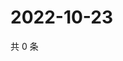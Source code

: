 # 2022-10-23

共 0 条

<!-- BEGIN WEIBO -->
<!-- 最后更新时间 Sun Oct 23 2022 20:36:52 GMT+0800 (China Standard Time) -->

<!-- END WEIBO -->
